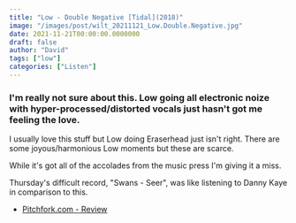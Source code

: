 ```yaml
---
title: "Low - Double Negative [Tidal](2018)"
image: "/images/post/wilt_20211121_Low.Double.Negative.jpg"
date: 2021-11-21T00:00:00.0000000
draft: false
author: "David"
tags: ["low"]
categories: ["Listen"]
---
```

### I'm really not sure about this. Low going all electronic noize with hyper-processed/distorted vocals just hasn't got me feeling the love.

 I usually love this stuff but Low doing Eraserhead just isn't right. There are some joyous/harmonious Low moments but these are scarce. 

 While it's got all of the accolades from the music press I'm giving it a miss.

 Thursday's difficult record, "Swans - Seer", was like listening to Danny Kaye in comparison to this.

-  [Pitchfork.com - Review](https://pitchfork.com/reviews/albums/low-double-negative/)